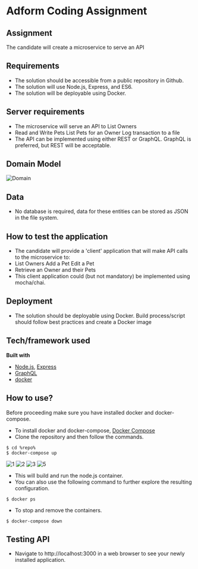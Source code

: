 # Adform Coding Assignment

## Assignment
The candidate will create a microservice to serve an API

## Requirements
- The solution should be accessible from a public repository in Github.
- The solution will use Node.js, Express, and ES6.
- The solution will be deployable using Docker.

## Server requirements
- The microservice will serve an API to List Owners
- Read and Write Pets List Pets for an Owner Log transaction to a file
- The API can be implemented using either REST or GraphQL. GraphQL is preferred, but REST will be acceptable.

## Domain Model
![Domain](https://user-images.githubusercontent.com/10876540/63225012-a83dff00-c1fe-11e9-939e-54b9ec3a1ffc.PNG)

## Data
- No database is required, data for these entities can be stored as JSON in the file system.

## How to test the application
- The candidate will provide a 'client' application that will make API calls to the microservice to:
- List Owners Add a Pet Edit a Pet
- Retrieve an Owner and their Pets
- This client application could (but not mandatory) be implemented using mocha/chai.

## Deployment
- The solution should be deployable using Docker. Build process/script should follow best practices and create a Docker image

## Tech/framework used
<b>Built with</b>
- [Node.js](https://nodejs.org/en/), [Express](https://expressjs.com/)
- [GraphQL](https://graphql.org/)
- [docker](https://www.docker.com/)

## How to use?
Before proceeding make sure you have installed docker and docker-compose.
- To install docker and docker-compose, [Docker Compose](https://docs.docker.com/compose/)
- Clone the repository and then follow the commands.
```
$ cd %repo%
$ docker-compose up
```
![1](https://user-images.githubusercontent.com/10876540/63232464-dd783a80-c25a-11e9-8955-46fc97d213a3.png)
![2](https://user-images.githubusercontent.com/10876540/63232465-de10d100-c25a-11e9-8f08-33e87313fbc3.png)
![3](https://user-images.githubusercontent.com/10876540/63232466-de10d100-c25a-11e9-9697-b296fd8cd915.png)
![5](https://user-images.githubusercontent.com/10876540/63232468-dea96780-c25a-11e9-9e5e-f5c84f7520a5.png)
- This will build and run the node.js container.
- You can also use the following command to further explore the resulting configuration.
```
$ docker ps
```
- To stop and remove the containers.
```
$ docker-compose down
```
## Testing API

- Navigate to http://localhost:3000 in a web browser to see your newly installed application.
